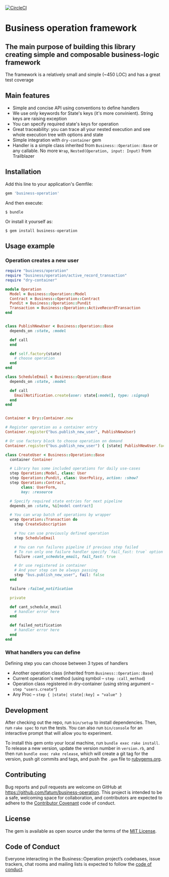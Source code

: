 [![CircleCI](https://circleci.com/gh/fatum/business-operation.svg?style=svg)](https://circleci.com/gh/fatum/business-operation)

# Business operation framework

## The main purpose of building this library creating simple and composable business-logic framework

The framework is a relatively small and simple (~450 LOC) and has a great test coverage

## Main features

* Simple and concise API using conventions to define handlers
* We use only keywords for State's keys (it's more convinient). String keys are raising exception
* You can specify required state's keys for operation
* Great traceability: you can trace all your nested execution and see whole execution tree with options and state
* Simple integration with `dry-container` gem
* Handler is a simple class inherited from `Business::Operation::Base` or any callable. No more `Wrap`, `Nested(Operation, input: Input)` from Trailblazer

## Installation

Add this line to your application's Gemfile:

```ruby
gem 'business-operation'
```

And then execute:

    $ bundle

Or install it yourself as:

    $ gem install business-operation

## Usage example

### Operation creates a new user

```ruby
require "business/operation"
require "business/operation/active_record_transaction"
require "dry-container"

module Operation
  Model = Business::Operation::Model
  Contract = Business::Operation::Contract
  Pundit = Business::Operation::Pundit
  Transaction = Business::Operation::ActiveRecordTransaction
end


class PublishNewUser < Business::Operation::Base
  depends_on :state, :model

  def call
  end

  def self.factory(state)
    # choose operation
  end
end

class ScheduleEmail < Business::Operation::Base
  depends_on :state, :model

  def call
    EmailNotification.create(user: state[:model], type: :signup)
  end
end


Container = Dry::Container.new

# Register operation as a container entry
Container.register("bus.publish_new_user", PublishNewUser)

# Or use factory block to choose operation on demand
Container.register("bus.publish_new_user") { |state| PublishNewUser.factory(state) }

class CreateUser < Business::Operation::Base
  container Container

  # Library has some included operations for daily use-cases
  step Operation::Model, class: User
  step Operation::Pundit, class: UserPolicy, action: :show?
  step Operation::Contract,
       class: UserForm,
       key: :resource

  # Specify required state entries for next pipeline
  depends_on :state, %i[model contract]

  # You can wrap batch of operations by wrapper
  wrap Operation::Transaction do
    step CreateSubscription

    # You can use previously defined operation
    step ScheduleEmail

    # You can run failures pipeline if previous step failed
    # To run only one failure handler specify `fail_fast: true` option
    failure :cant_schedule_email, fail_fast: true

    # Or use registered in container
    # And your step can be always passing
    step "bus.publish_new_user", fail: false
  end

  failure :failed_notification

  private

  def cant_schedule_email
    # handler error here
  end

  def failed_notification
    # handler error here
  end
end
```

### What handlers you can define

Defining step you can choose between 3 types of handlers

* Another operation class (inherited from `Business::Operation::Base`)
* Current operation's method (using symbol – `step :call_method`)
* Operation class registered in dry-container (using string argument – `step "users.create"`)
* Any Proc – `step { |state| state[:key] = "value" }`

## Development

After checking out the repo, run `bin/setup` to install dependencies. Then, run `rake spec` to run the tests. You can also run `bin/console` for an interactive prompt that will allow you to experiment.

To install this gem onto your local machine, run `bundle exec rake install`. To release a new version, update the version number in `version.rb`, and then run `bundle exec rake release`, which will create a git tag for the version, push git commits and tags, and push the `.gem` file to [rubygems.org](https://rubygems.org).

## Contributing

Bug reports and pull requests are welcome on GitHub at https://github.com/fatum/business-operation. This project is intended to be a safe, welcoming space for collaboration, and contributors are expected to adhere to the [Contributor Covenant](http://contributor-covenant.org) code of conduct.

## License

The gem is available as open source under the terms of the [MIT License](https://opensource.org/licenses/MIT).

## Code of Conduct

Everyone interacting in the Business::Operation project’s codebases, issue trackers, chat rooms and mailing lists is expected to follow the [code of conduct](https://github.com/fatum/business-operation/blob/master/CODE_OF_CONDUCT.md).
